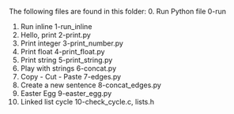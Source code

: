 The following files are found in this folder:
0. Run Python file 0-run
1. Run inline 1-run_inline
2. Hello, print 2-print.py
3. Print integer 3-print_number.py
4. Print float 4-print_float.py
5. Print string 5-print_string.py
6. Play with strings 6-concat.py
7. Copy - Cut - Paste 7-edges.py
8. Create a new sentence 8-concat_edges.py
9. Easter Egg 9-easter_egg.py
10. Linked list cycle 10-check_cycle.c, lists.h

